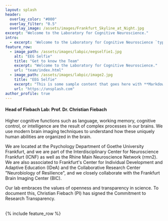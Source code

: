 ```yaml
---
layout: splash
header:
  overlay_color: "#000"
  overlay_filter: "0.5"
  overlay_image: /assets/images/Frankfurt_Skyline_at_Night.jpg
excerpt: "Welcome to the Laboratory for Cognitive Neuroscience."
intro: 
  - excerpt: 'Welcome to the Laboratory for Cognitive Neuroscience `type="center"`'
feature_row:
  - image_path: /assets/images/labpic/eegselfie1.jpg
    alt: "EEG Selfie"
    title: "Get to know the Team"
    excerpt: "Welcome to the Laboratory for Cognitive Neuroscience."
    url: "team/index.html"
  - image_path: /assets/images/labpic/image2.jpg
    title: "EEG Selfie"
    excerpt: "This is some sample content that goes here with **Markdown** formatting."
    url: "https://unsplash.com"
author_profile: true
---
```






<div class="container">
  <div class="row">
    <div class="col-md-1" >
    </div>
    <div class="col-md-6" >
    <h4><b>Head of Fiebach Lab: Prof. Dr. Christian Fiebach</b></h4>

<p>Higher cognitive functions such as language, working memory, cognitive control, or intelligence are the result of complex processes in our brains. We use modern brain imaging techniques to understand how these uniquely human abilities are organized in the brain. </p>

<p>We are located at the Psychology Department of Goethe University Frankfurt, and we are part of the Interdisciplinary Center for Neuroscience Frankfurt (ICNF) as well as the Rhine Main Neuroscience Network (rmn2). We are also associated to Frankfurt's Center for Individual Development and Adaptive Education (IDeA) and the Collaborative Research Center "Neurobiology of Resilience", and we closely collaborate with the Frankfurt Brain Imaging Center (BIC).</p>

<p>Our lab embraces the values of openness and transparency in science. To document this, Christian Fiebach (PI) has signed the Commitment to Research Transparency. </p>
</div>
 <div class="col-md-2" >
    </div>
<br>
{% include feature_row %}
